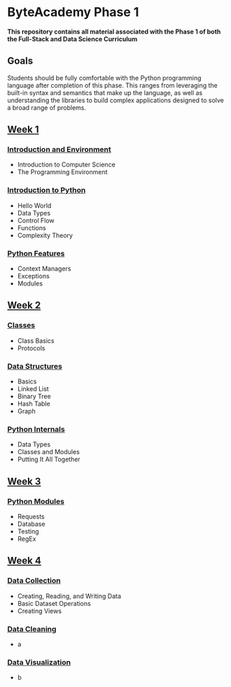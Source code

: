 # ByteAcademy Phase 1

**This repository contains all material associated with the Phase 1 of both the Full-Stack and Data Science Curriculum**

## Goals

Students should be fully comfortable with the Python programming language after completion of this phase. This ranges from leveraging the built-in syntax and semantics that make up the language, as well as understanding the libraries to build complex applications designed to solve a broad range of problems.

## [Week 1](https://github.com/ByteAcademyCo/Phase1-Python/tree/master/Week%201)
### [Introduction and Environment](https://github.com/ByteAcademyCo/Phase1-Python/tree/master/Week%201/Introduction%20and%20Environment)
* Introduction to Computer Science
* The Programming Environment

### [Introduction to Python](https://github.com/ByteAcademyCo/Phase1-Python/tree/master/Week%201/Introduction%20To%20Python)
* Hello World
* Data Types
* Control Flow
* Functions
* Complexity Theory

### [Python Features](https://github.com/ByteAcademyCo/Phase1-Python/tree/master/Week%201/Python%20Features)
* Context Managers
* Exceptions
* Modules

## [Week 2](https://github.com/ByteAcademyCo/Phase1-Python/tree/master/Week%202)
### [Classes](https://github.com/ByteAcademyCo/Phase1-Python/tree/master/Week%202/Classes)
* Class Basics
* Protocols

### [Data Structures](https://github.com/ByteAcademyCo/Phase1-Python/tree/master/Week%202/Data%20Structures)
* Basics
* Linked List
* Binary Tree
* Hash Table
* Graph 

### [Python Internals](https://github.com/ByteAcademyCo/Phase1-Python/tree/master/Week%202/Python%20Internals)
* Data Types
* Classes and Modules
* Putting It All Together

## [Week 3](https://github.com/ByteAcademyCo/Phase1-Python/tree/master/Week%203/Modules)
### [Python Modules](...)
* Requests
* Database
* Testing
* RegEx


## [Week 4](https://github.com/ByteAcademyCo/Phase1-Python/tree/Week4/Week%204)
### [Data Collection](https://github.com/ByteAcademyCo/Phase1-Python/tree/Week4/Week%204/Data%20Collection)
* Creating, Reading, and Writing Data
* Basic Dataset Operations
* Creating Views

### [Data Cleaning](https://github.com/ByteAcademyCo/Phase1-Python/tree/Week4/Week%204/Data%20Cleaning)
* a

### [Data Visualization](https://github.com/ByteAcademyCo/Phase1-Python/tree/Week4/Week%204/Data%20Visualization)
* b